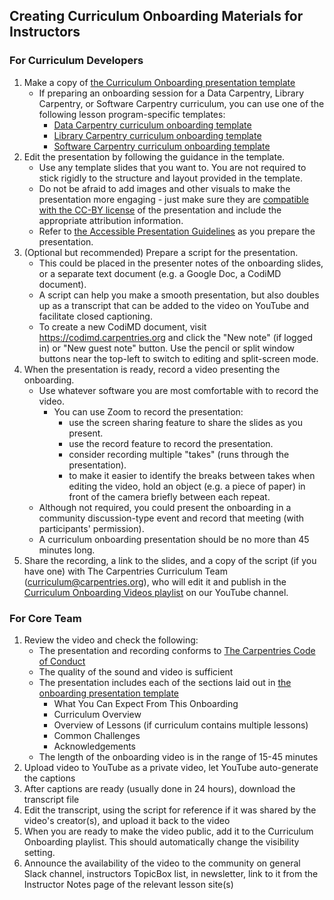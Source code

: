 ## Creating Curriculum Onboarding Materials for Instructors

### For Curriculum Developers
1. Make a copy of [the Curriculum Onboarding presentation template](https://docs.google.com/presentation/d/11owgvSWIIPEDIrLqEqtSrN-5gtgxxEHxkEeOJxbzh2E/edit)
    - If preparing an onboarding session for a Data Carpentry, Library Carpentry, or Software Carpentry curriculum, you can use one of the following lesson program-specific templates:
        - [Data Carpentry curriculum onboarding template](https://docs.google.com/presentation/u/0/d/1VTBWHL5BHPfZ0Ejiuwk5lUGFUGaLTujTs_OfybrEZrA/edit)
        - [Library Carpentry curriculum onboarding template](https://docs.google.com/presentation/u/0/d/1FCFfeH7wnv5sg2OI-ykzDafRdyDPkVhiyPdCSESEMo8/edit)
        - [Software Carpentry curriculum onboarding template](https://docs.google.com/presentation/u/0/d/1U6F6hzxH2uGouS9wfqny9f6rPrOXM7KLWsyKUDawEPw/edit)
2. Edit the presentation by following the guidance in the template.
    - Use any template slides that you want to. You are not required to stick rigidly to the structure and layout provided in the template.
    - Do not be afraid to add images and other visuals to make the presentation more engaging - just make sure they are [compatible with the CC-BY license](https://creativecommons.org/faq/#can-i-combine-material-under-different-creative-commons-licenses-in-my-work) of the presentation and include the appropriate attribution information.
    - Refer to [the Accessible Presentation Guidelines](https://docs.google.com/document/d/1xc6idZHp86RNfcm6f-D2LltKHCPjXrGuHftCuYWedKg/edit) as you prepare the presentation.
3. (Optional but recommended) Prepare a script for the presentation.
    - This could be placed in the presenter notes of the onboarding slides, or a separate text document (e.g. a Google Doc, a CodiMD document).
    - A script can help you make a smooth presentation, but also doubles up as a transcript that can be added to the video on YouTube and facilitate closed captioning.
    - To create a new CodiMD document, visit https://codimd.carpentries.org and click the "New note" (if logged in) or "New guest note" button. Use the pencil or split window buttons near the top-left to switch to editing and split-screen mode.
4. When the presentation is ready, record a video presenting the onboarding.
    - Use whatever software you are most comfortable with to record the video.
        - You can use Zoom to record the presentation:
            - use the screen sharing feature to share the slides as you present.
            - use the record feature to record the presentation.
            - consider recording multiple "takes" (runs through the presentation).
            - to make it easier to identify the breaks between takes when editing the video, hold an object (e.g. a piece of paper) in front of the camera briefly between each repeat.
    - Although not required, you could present the onboarding in a community discussion-type event and record that meeting (with participants' permission).
    - A curriculum onboarding presentation should be no more than 45 minutes long.
5. Share the recording, a link to the slides, and a copy of the script (if you have one) with The Carpentries Curriculum Team (curriculum@carpentries.org), who will edit it and publish in the [Curriculum Onboarding Videos playlist](https://www.youtube.com/watch?v=gfaNFaKIOrY&list=PLXLapl_LKb4e73Vf2e3rS2q2TDJ7oh_DX) on our YouTube channel.

### For Core Team

1. Review the video and check the following:
    - The presentation and recording conforms to [The Carpentries Code of Conduct](https://docs.carpentries.org/topic_folders/policies/code-of-conduct.html)
    - The quality of the sound and video is sufficient
    - The presentation includes each of the sections laid out in [the onboarding presentation template](https://docs.google.com/presentation/d/11owgvSWIIPEDIrLqEqtSrN-5gtgxxEHxkEeOJxbzh2E/edit)
        - What You Can Expect From This Onboarding
        - Curriculum Overview
        - Overview of Lessons (if curriculum contains multiple lessons)
        - Common Challenges
        - Acknowledgements
   - The length of the onboarding video is in the range of 15-45 minutes
2. Upload video to YouTube as a private video, let YouTube auto-generate the captions
3. After captions are ready (usually done in 24 hours), download the transcript file
4. Edit the transcript, using the script for reference if it was shared by the video's creator(s), and upload it back to the video
5. When you are ready to make the video public, add it to the Curriculum Onboarding playlist. This should automatically change the visibility setting.
6. Announce the availability of the video to the community on general Slack channel, instructors TopicBox list, in newsletter, link to it from the Instructor Notes page of the relevant lesson site(s)
